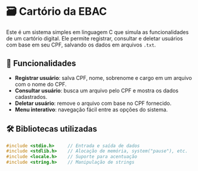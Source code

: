 # 🗃️ Cartório da EBAC

Este é um sistema simples em linguagem C que simula as funcionalidades de um cartório digital. Ele permite registrar, consultar e deletar usuários com base em seu CPF, salvando os dados em arquivos `.txt`.

## 📌 Funcionalidades

- **Registrar usuário**: salva CPF, nome, sobrenome e cargo em um arquivo com o nome do CPF.
- **Consultar usuário**: busca um arquivo pelo CPF e mostra os dados cadastrados.
- **Deletar usuário**: remove o arquivo com base no CPF fornecido.
- **Menu interativo**: navegação fácil entre as opções do sistema.

## 🛠️ Bibliotecas utilizadas

```c
#include <stdio.h>     // Entrada e saída de dados
#include <stdlib.h>    // Alocação de memória, system("pause"), etc.
#include <locale.h>    // Suporte para acentuação
#include <string.h>    // Manipulação de strings
